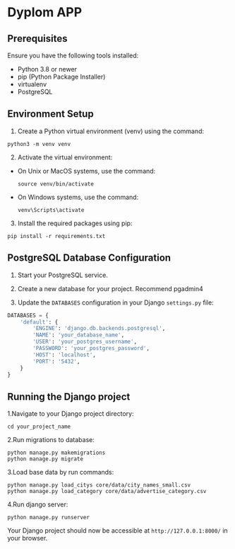 # Dyplom APP

## Prerequisites

Ensure you have the following tools installed:
- Python 3.8 or newer
- pip (Python Package Installer)
- virtualenv
- PostgreSQL

## Environment Setup

1. Create a Python virtual environment (venv) using the command:
```
python3 -m venv venv
```
2. Activate the virtual environment:
- On Unix or MacOS systems, use the command:
  ```
  source venv/bin/activate
  ```
- On Windows systems, use the command:
  ```
  venv\Scripts\activate
  ```

3. Install the required packages using pip:

```
pip install -r requirements.txt
```

## PostgreSQL Database Configuration

1. Start your PostgreSQL service.

2. Create a new database for your project. Recommend pgadmin4 

3. Update the `DATABASES` configuration in your Django `settings.py` file:
```python
DATABASES = {
    'default': {
        'ENGINE': 'django.db.backends.postgresql',
        'NAME': 'your_database_name',
        'USER': 'your_postgres_username',
        'PASSWORD': 'your_postgres_password',
        'HOST': 'localhost',
        'PORT': '5432',
    }
}
```

## Running the Django project
1.Navigate to your Django project directory:
```
cd your_project_name
```
2.Run migrations to database:
```
python manage.py makemigrations
python manage.py migrate
```
3.Load base data by run commands:
```
python manage.py load_citys core/data/city_names_small.csv
python manage.py load_category core/data/advertise_category.csv
```
4.Run django server:
```
python manage.py runserver
```

Your Django project should now be accessible at `http://127.0.0.1:8000/` in your browser.



